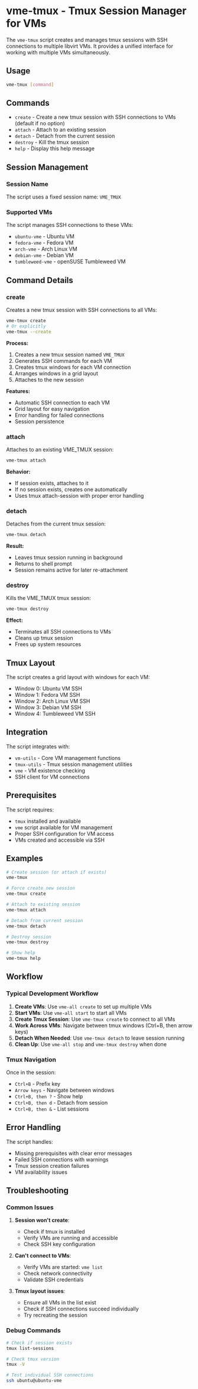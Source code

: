# vme-tmux - Tmux Session Manager for VMs

The `vme-tmux` script creates and manages tmux sessions with SSH connections to multiple libvirt VMs. It provides a unified interface for working with multiple VMs simultaneously.

## Usage

```bash
vme-tmux [command]
```

## Commands

- `create` - Create a new tmux session with SSH connections to VMs (default if no option)
- `attach` - Attach to an existing session
- `detach` - Detach from the current session
- `destroy` - Kill the tmux session
- `help` - Display this help message

## Session Management

### Session Name
The script uses a fixed session name: `VME_TMUX`

### Supported VMs
The script manages SSH connections to these VMs:
- `ubuntu-vme` - Ubuntu VM
- `fedora-vme` - Fedora VM
- `arch-vme` - Arch Linux VM
- `debian-vme` - Debian VM
- `tumbleweed-vme` - openSUSE Tumbleweed VM

## Command Details

### create
Creates a new tmux session with SSH connections to all VMs:
```bash
vme-tmux create
# Or explicitly
vme-tmux --create
```

**Process:**
1. Creates a new tmux session named `VME_TMUX`
2. Generates SSH commands for each VM
3. Creates tmux windows for each VM connection
4. Arranges windows in a grid layout
5. Attaches to the new session

**Features:**
- Automatic SSH connection to each VM
- Grid layout for easy navigation
- Error handling for failed connections
- Session persistence

### attach
Attaches to an existing VME_TMUX session:
```bash
vme-tmux attach
```

**Behavior:**
- If session exists, attaches to it
- If no session exists, creates one automatically
- Uses tmux attach-session with proper error handling

### detach
Detaches from the current tmux session:
```bash
vme-tmux detach
```

**Result:**
- Leaves tmux session running in background
- Returns to shell prompt
- Session remains active for later re-attachment

### destroy
Kills the VME_TMUX tmux session:
```bash
vme-tmux destroy
```

**Effect:**
- Terminates all SSH connections to VMs
- Cleans up tmux session
- Frees up system resources

## Tmux Layout

The script creates a grid layout with windows for each VM:
- Window 0: Ubuntu VM SSH
- Window 1: Fedora VM SSH
- Window 2: Arch Linux VM SSH
- Window 3: Debian VM SSH
- Window 4: Tumbleweed VM SSH

## Integration

The script integrates with:
- `vm-utils` - Core VM management functions
- `tmux-utils` - Tmux session management utilities
- `vme` - VM existence checking
- SSH client for VM connections

## Prerequisites

The script requires:
- `tmux` installed and available
- `vme` script available for VM management
- Proper SSH configuration for VM access
- VMs created and accessible via SSH

## Examples

```bash
# Create session (or attach if exists)
vme-tmux

# Force create new session
vme-tmux create

# Attach to existing session
vme-tmux attach

# Detach from current session
vme-tmux detach

# Destroy session
vme-tmux destroy

# Show help
vme-tmux help
```

## Workflow

### Typical Development Workflow
1. **Create VMs**: Use `vme-all create` to set up multiple VMs
2. **Start VMs**: Use `vme-all start` to start all VMs
3. **Create Tmux Session**: Use `vme-tmux create` to connect to all VMs
4. **Work Across VMs**: Navigate between tmux windows (Ctrl+B, then arrow keys)
5. **Detach When Needed**: Use `vme-tmux detach` to leave session running
6. **Clean Up**: Use `vme-all stop` and `vme-tmux destroy` when done

### Tmux Navigation
Once in the session:
- `Ctrl+B` - Prefix key
- `Arrow keys` - Navigate between windows
- `Ctrl+B, then ?` - Show help
- `Ctrl+B, then d` - Detach from session
- `Ctrl+B, then &` - List sessions

## Error Handling

The script handles:
- Missing prerequisites with clear error messages
- Failed SSH connections with warnings
- Tmux session creation failures
- VM availability issues

## Troubleshooting

### Common Issues

1. **Session won't create**:
   - Check if tmux is installed
   - Verify VMs are running and accessible
   - Check SSH key configuration

2. **Can't connect to VMs**:
   - Verify VMs are started: `vme list`
   - Check network connectivity
   - Validate SSH credentials

3. **Tmux layout issues**:
   - Ensure all VMs in the list exist
   - Check if SSH connections succeed individually
   - Try recreating the session

### Debug Commands

```bash
# Check if session exists
tmux list-sessions

# Check tmux version
tmux -V

# Test individual SSH connections
ssh ubuntu@ubuntu-vme
